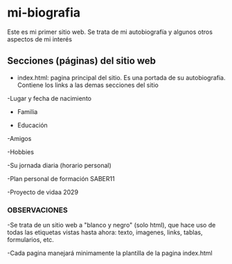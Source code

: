 # mi-biografia
Este es mi primer sitio web. Se trata de mi autobiografía y algunos otros aspectos de mi interés 


## Secciones (páginas) del sitio web

- index.html: pagina principal del sitio. Es una portada de su autobiografia. Contiene los links a las demas secciones del sitio

-Lugar y fecha de nacimiento

- Familia

- Educación

-Amigos

-Hobbies

-Su jornada diaria (horario personal)

-Plan personal de formación SABER11

-Proyecto de vidaa 2029

### OBSERVACIONES
-Se trata de un sitio web a "blanco y negro" (solo html), que hace uso de todas las etiquetas vistas hasta ahora: texto, imagenes, links, tablas, formularios, etc.

-Cada pagina manejará minimamente la plantilla de la pagina index.html

